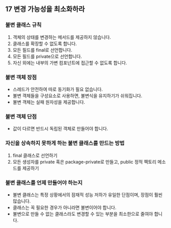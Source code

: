 ## 17 변경 가능성을 최소화하라

### 불변 클래스 규칙

1. 객체의 상태를 변경하는 메서드를 제공하지 않습니다.
2. 클래스를 확장할 수 없도록 합니다.
3. 모든 필드를 final로 선언합니다.
4. 모든 필드를 private으로 선언합니다.
5. 자신 외에는 내부의 가변 컴포넌트에 접근할 수 없도록 합니다.

### 불변 객체 장점

-   스레드가 안전하여 따로 동기화가 필요 없습니다.
-   불변 객체들을 구성요소로 사용하면, 불변식을 유지하기가 쉬워집니다.
-   불변 객체는 실패 원자성을 제공합니다.

### 불변 객체 단점

-   값이 다르면 반드시 독립된 객체로 만들어야 합니다.

### 자신을 상속하지 못하게 하는 불변 클래스를 만드는 방법

1. final 클래스로 선언하기
2. 모든 생성자를 private 혹은 package-private로 만들고, public 정적 팩토리 메소드를 제공하기

### 불변 클래스를 언제 만들어야 하는지

-   불변 클래스는 특정 상황에서의 잠재적 성능 저하가 유일한 단점이며, 장점이 훨씬 많습니다.
-   클래스는 꼭 필요한 경우가 아니라면 불변이어야 합니다.
-   불변으로 만들 수 없는 클래스라도 변경할 수 있는 부분을 최소한으로 줄여야 합니다.
